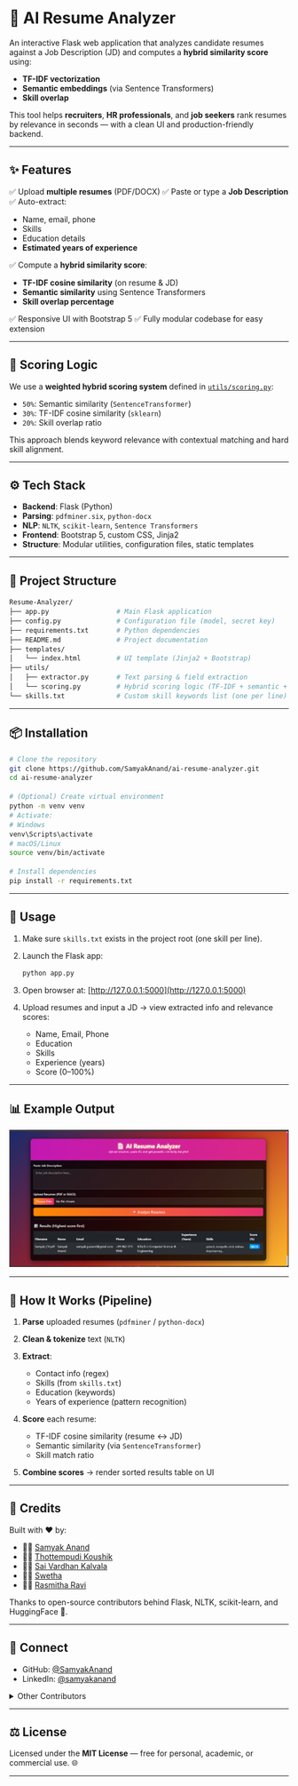 
# 🧠 AI Resume Analyzer

An interactive Flask web application that analyzes candidate resumes against a Job Description (JD) and computes a **hybrid similarity score** using:

* **TF-IDF vectorization**
* **Semantic embeddings** (via Sentence Transformers)
* **Skill overlap**

This tool helps **recruiters**, **HR professionals**, and **job seekers** rank resumes by relevance in seconds — with a clean UI and production-friendly backend.

---

## ✨ Features

✅ Upload **multiple resumes** (PDF/DOCX)
✅ Paste or type a **Job Description**
✅ Auto-extract:

* Name, email, phone
* Skills
* Education details
* **Estimated years of experience**

✅ Compute a **hybrid similarity score**:

* **TF-IDF cosine similarity** (on resume & JD)
* **Semantic similarity** using Sentence Transformers
* **Skill overlap percentage**

✅ Responsive UI with Bootstrap 5
✅ Fully modular codebase for easy extension

---

## 🧠 Scoring Logic

We use a **weighted hybrid scoring system** defined in [`utils/scoring.py`](./utils/scoring.py):

* `50%`: Semantic similarity (`SentenceTransformer`)
* `30%`: TF-IDF cosine similarity (`sklearn`)
* `20%`: Skill overlap ratio

This approach blends keyword relevance with contextual matching and hard skill alignment.

---

## ⚙️ Tech Stack

* **Backend**: Flask (Python)
* **Parsing**: `pdfminer.six`, `python-docx`
* **NLP**: `NLTK`, `scikit-learn`, `Sentence Transformers`
* **Frontend**: Bootstrap 5, custom CSS, Jinja2
* **Structure**: Modular utilities, configuration files, static templates

---

## 📁 Project Structure

```bash
Resume-Analyzer/
├── app.py                 # Main Flask application
├── config.py              # Configuration file (model, secret key)
├── requirements.txt       # Python dependencies
├── README.md              # Project documentation
├── templates/
│   └── index.html         # UI template (Jinja2 + Bootstrap)
├── utils/
│   ├── extractor.py       # Text parsing & field extraction
│   └── scoring.py         # Hybrid scoring logic (TF-IDF + semantic + skills)
└── skills.txt             # Custom skill keywords list (one per line)
```

---

## 📦 Installation

```bash
# Clone the repository
git clone https://github.com/SamyakAnand/ai-resume-analyzer.git
cd ai-resume-analyzer

# (Optional) Create virtual environment
python -m venv venv
# Activate:
# Windows
venv\Scripts\activate
# macOS/Linux
source venv/bin/activate

# Install dependencies
pip install -r requirements.txt
```

---

## 🚀 Usage

1. Make sure `skills.txt` exists in the project root (one skill per line).
2. Launch the Flask app:

   ```bash
   python app.py
   ```
3. Open browser at: [http://127.0.0.1:5000](http://127.0.0.1:5000)
4. Upload resumes and input a JD → view extracted info and relevance scores:

   * Name, Email, Phone
   * Education
   * Skills
   * Experience (years)
   * Score (0–100%)

---

## 📊 Example Output

![Demo Screenshot](https://github.com/SamyakAnand/Resume-Analyzer/blob/main/images/Screenshot%202025-07-16%20192647.png)

---

## 🧪 How It Works (Pipeline)

1. **Parse** uploaded resumes (`pdfminer` / `python-docx`)
2. **Clean & tokenize** text (`NLTK`)
3. **Extract**:

   * Contact info (regex)
   * Skills (from `skills.txt`)
   * Education (keywords)
   * Years of experience (pattern recognition)
4. **Score** each resume:

   * TF-IDF cosine similarity (resume ↔ JD)
   * Semantic similarity (via `SentenceTransformer`)
   * Skill match ratio
5. **Combine scores** → render sorted results table on UI

---

## 🙌 Credits

Built with ❤️ by:

* 👨‍💻 [Samyak Anand](https://github.com/SamyakAnand)
* 👨‍💻 [Thottempudi Koushik](https://github.com/Koushik900)
* 👨‍💻 [Sai Vardhan Kalvala](https://github.com/saivardhankalvala)
* 👩‍💻 [Swetha](https://github.com/swethar6232)
* 👩‍💻 [Rasmitha Ravi](https://github.com/RasmithaRavi)

Thanks to open-source contributors behind Flask, NLTK, scikit-learn, and HuggingFace 🤗.

---

## 🔗 Connect

* GitHub: [@SamyakAnand](https://github.com/SamyakAnand)
* LinkedIn: [@samyakanand](https://linkedin.com/in/samyakanand)

<details>
<summary>Other Contributors</summary>

* GitHub: [@Koushik900](https://github.com/Koushik900)
  LinkedIn: [Thottempudi Koushik](https://www.linkedin.com/in/tk-koushik-1362bb200/)

* GitHub: [@saivardhankalvala](https://github.com/saivardhankalvala)
  LinkedIn: [Sai Vardhan Kalvala](https://in.linkedin.com/in/saivardhankalvala16)

* GitHub: [@swethar6232](https://github.com/swethar6232)

* GitHub: [@RasmithaRavi](https://github.com/RasmithaRavi)

</details>

---

## ⚖️ License

Licensed under the **MIT License** — free for personal, academic, or commercial use. 🌐

---

